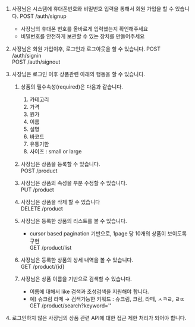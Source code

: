 1. 사장님은 시스템에 휴대폰번호와 비밀번호 입력을 통해서 회원 가입을 할 수 있습니다. 
POST /auth/signup
    - 사장님의 휴대폰 번호를 올바르게 입력했는지 확인해주세요
    - 비밀번호를 안전하게 보관할 수 있는 장치를 만들어주세요

2. 사장님은 회원 가입이후, 로그인과 로그아웃을 할 수 있습니다. 
POST /auth/signin  
POST /auth/signout  

3. 사장님은 로그인 이후 상품관련 아래의 행동을 할 수 있습니다. 
    1. 상품의 필수속성(required)은 다음과 같습니다. 
        1. 카테고리
        2. 가격
        3. 원가 
        4. 이름 
        5. 설명
        6. 바코드
        7. 유통기한 
        8. 사이즈 : small or large
    2. 사장님은 상품을 등록할 수 있습니다.   
    POST /product

    3. 사장님은 상품의 속성을 부분 수정할 수 있습니다.   
    PUT /product

    4. 사장님은 상품을 삭제 할 수 있습니다  
    DELETE /product  

    5. 사장님은 등록한 상품의 리스트를 볼 수 있습니다. 
        - cursor based pagination 기반으로, 1page 당 10개의 상품이 보이도록 구현  
    GET /product/list

    6. 사장님은 등록한 상품의 상세 내역을 볼 수 있습니다.   
    GET /product/{id}

    7. 사장님은 상품 이름을 기반으로 검색할 수 있습니다. 
        - 이름에 대해서 like 검색과 초성검색을 지원해야 합니다.
        - 예) 슈크림 라떼 → 검색가능한 키워드 : 슈크림, 크림, 라떼, ㅅㅋㄹ, ㄹㄸ  
    GET /product/search?keyword=''

4. 로그인하지 않은 사장님의 상품 관련 API에 대한 접근 제한 처리가 되어야 합니다.